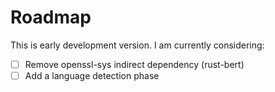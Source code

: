# Roadmap

This is early development version. I am currently considering:

- [ ] Remove openssl-sys indirect dependency (rust-bert)
- [ ] Add a language detection phase
